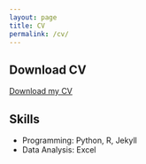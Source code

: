 ```yaml
---
layout: page
title: CV
permalink: /cv/
---
```

## Download CV
[Download my CV](assets/CV.pdf)

## Skills
- Programming: Python, R, Jekyll
- Data Analysis: Excel
